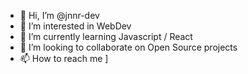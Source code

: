 - 👋 Hi, I’m @jnnr-dev
- 👀 I’m interested in WebDev
- 🌱 I’m currently learning Javascript / React
- 💞️ I’m looking to collaborate on Open Source projects
- 📫 How to reach me 
]

<!---
jnnr-dev/jnnr-dev is a ✨ special ✨ repository because its `README.md` (this file) appears on your GitHub profile.
You can click the Preview link to take a look at your changes.
--->

